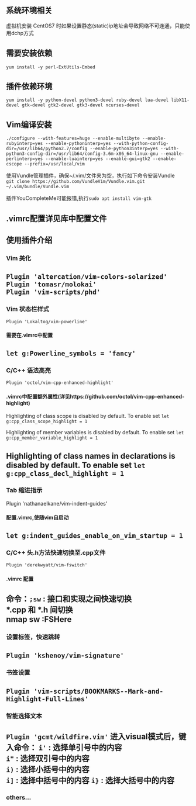 ## 系统环境相关
虚拟机安装 CentOS7 时如果设置静态(static)ip地址会导致网络不可连通，只能使用dchp方式

## 需要安装依赖
`yum install -y perl-ExtUtils-Embed`

## 插件依赖环境
`yum install -y python-devel python3-devel ruby-devel lua-devel libX11-devel gtk-devel gtk2-devel gtk3-devel ncurses-devel`

## Vim编译安装
`./configure --with-features=huge --enable-multibyte --enable-rubyinterp=yes --enable-pythoninterp=yes --with-python-config-dir=/usr/lib64/python2.7/config --enable-python3interp=yes --with-python3-config-dir=/usr/lib64/config-3.6m-x86_64-linux-gnu --enable-perlinterp=yes --enable-luainterp=yes --enable-gui=gtk2 --enable-cscope --prefix=/usr/local/vim`

使用Vundle管理插件，确保~/.vim/文件夹为空，执行如下命令安装Vundle  
`git clone https://github.com/VundleVim/Vundle.vim.git ~/.vim/bundle/Vundle.vim`

插件YouCompleteMe可能报错,执行`sudo apt install vim-gtk`

## .vimrc配置详见库中配置文件

## 使用插件介绍
###  Vim 美化  
`Plugin 'altercation/vim-colors-solarized'`  
`Plugin 'tomasr/molokai'`  
`Plugin 'vim-scripts/phd'`  
---

### Vim 状态栏样式   
`Plugin 'Lokaltog/vim-powerline'`  
#### 需要在.vimrc中配置   
`let g:Powerline_symbols = 'fancy'`
---

### C/C++ 语法高亮
`Plugin 'octol/vim-cpp-enhanced-highlight'`  
#### .vimrc中配置额外属性(详见https://github.com/octol/vim-cpp-enhanced-highlight)
Highlighting of class scope is disabled by default. To enable set
`let g:cpp_class_scope_highlight = 1`

Highlighting of member variables is disabled by default. To enable set
`let g:cpp_member_variable_highlight = 1`

Highlighting of class names in declarations is disabled by default. To enable set
`let g:cpp_class_decl_highlight = 1`
---

### Tab 缩进指示
Plugin 'nathanaelkane/vim-indent-guides'
#### 配置.vimrc,使随vim自启动
`let g:indent_guides_enable_on_vim_startup = 1`
---

### C/C++ 头.h方法快速切换至.cpp文件
`Plugin 'derekwyatt/vim-fswitch'`
#### .vimrc 配置
命令：`;sw` : 接口和实现之间快速切换  
*.cpp 和 *.h 间切换  
nmap <silent> <Leader>sw :FSHere<cr>  
---

### 设置标签，快速跳转
`Plugin 'kshenoy/vim-signature'`
---

### 书签设置
`Plugin 'vim-scripts/BOOKMARKS--Mark-and-Highlight-Full-Lines'`
---

### 智能选择文本
`Plugin 'gcmt/wildfire.vim'`
进入visual模式后，键入命令：
`i'` : 选择单引号中的内容  
`i"` : 选择双引号中的内容  
`i)` : 选择小括号中的内容  
`i]` : 选择中括号中的内容
`i}` : 选择大括号中的内容
---

### others...


